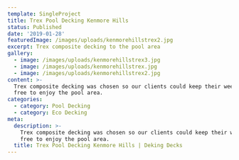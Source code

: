 ```yaml
---
template: SingleProject
title: Trex Pool Decking Kenmore Hills
status: Published
date: '2019-01-28'
featuredImage: /images/uploads/kenmorehillstrex2.jpg
excerpt: Trex composite decking to the pool area
gallery:
  - image: /images/uploads/kenmorehillstrex3.jpg
  - image: /images/uploads/kenmorehillstrex.jpg
  - image: /images/uploads/kenmorehillstrex2.jpg
content: >-
  Trex composite decking was chosen so our clients could keep their weekends
  free to enjoy the pool area.
categories:
  - category: Pool Decking
  - category: Eco Decking
meta:
  description: >-
    Trex composite decking was chosen so our clients could keep their weekends
    free to enjoy the pool area.
  title: Trex Pool Decking Kenmore Hills | Deking Decks
---
```


